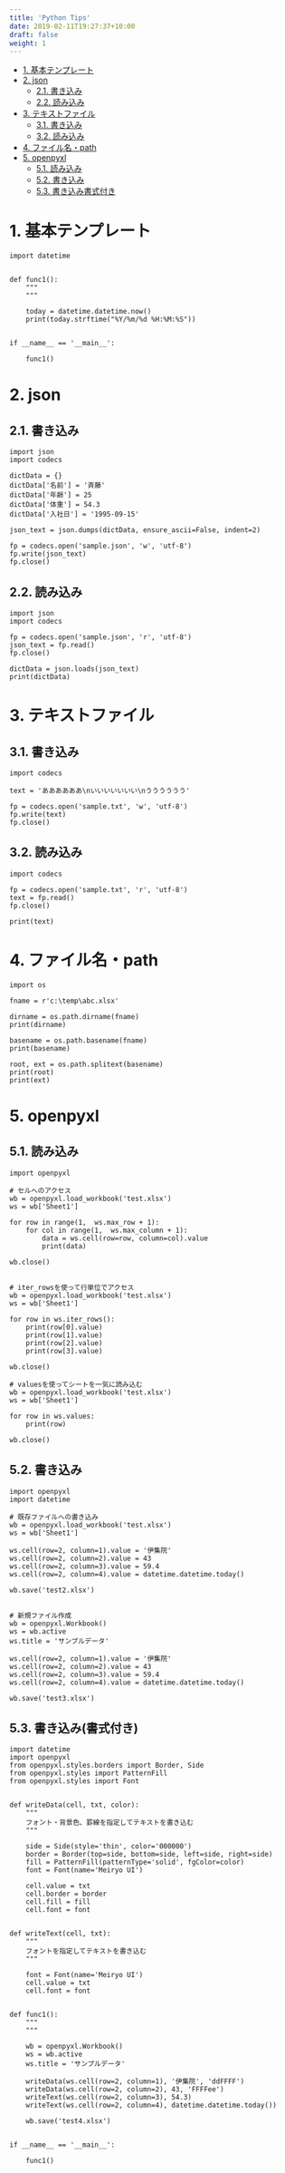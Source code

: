 ```yaml
---
title: 'Python Tips'
date: 2019-02-11T19:27:37+10:00
draft: false
weight: 1
---
```


<!-- TOC -->

- [1. 基本テンプレート](#1-%E5%9F%BA%E6%9C%AC%E3%83%86%E3%83%B3%E3%83%97%E3%83%AC%E3%83%BC%E3%83%88)
- [2. json](#2-json)
    - [2.1. 書き込み](#21-%E6%9B%B8%E3%81%8D%E8%BE%BC%E3%81%BF)
    - [2.2. 読み込み](#22-%E8%AA%AD%E3%81%BF%E8%BE%BC%E3%81%BF)
- [3. テキストファイル](#3-%E3%83%86%E3%82%AD%E3%82%B9%E3%83%88%E3%83%95%E3%82%A1%E3%82%A4%E3%83%AB)
    - [3.1. 書き込み](#31-%E6%9B%B8%E3%81%8D%E8%BE%BC%E3%81%BF)
    - [3.2. 読み込み](#32-%E8%AA%AD%E3%81%BF%E8%BE%BC%E3%81%BF)
- [4. ファイル名・path](#4-%E3%83%95%E3%82%A1%E3%82%A4%E3%83%AB%E5%90%8D%E3%83%BBpath)
- [5. openpyxl](#5-openpyxl)
    - [5.1. 読み込み](#51-%E8%AA%AD%E3%81%BF%E8%BE%BC%E3%81%BF)
    - [5.2. 書き込み](#52-%E6%9B%B8%E3%81%8D%E8%BE%BC%E3%81%BF)
    - [5.3. 書き込み書式付き](#53-%E6%9B%B8%E3%81%8D%E8%BE%BC%E3%81%BF%E6%9B%B8%E5%BC%8F%E4%BB%98%E3%81%8D)

<!-- /TOC -->

# 1. 基本テンプレート
<a id="markdown-%E5%9F%BA%E6%9C%AC%E3%83%86%E3%83%B3%E3%83%97%E3%83%AC%E3%83%BC%E3%83%88" name="%E5%9F%BA%E6%9C%AC%E3%83%86%E3%83%B3%E3%83%97%E3%83%AC%E3%83%BC%E3%83%88"></a>





```
import datetime


def func1():
    """
    """

    today = datetime.datetime.now()
    print(today.strftime("%Y/%m/%d %H:%M:%S"))


if __name__ == '__main__':

    func1()
```


# 2. json
<a id="markdown-json" name="json"></a>

## 2.1. 書き込み
<a id="markdown-%E6%9B%B8%E3%81%8D%E8%BE%BC%E3%81%BF" name="%E6%9B%B8%E3%81%8D%E8%BE%BC%E3%81%BF"></a>

```
import json
import codecs

dictData = {}
dictData['名前'] = '斉藤'
dictData['年齢'] = 25
dictData['体重'] = 54.3
dictData['入社日'] = '1995-09-15'

json_text = json.dumps(dictData, ensure_ascii=False, indent=2)

fp = codecs.open('sample.json', 'w', 'utf-8')
fp.write(json_text)
fp.close()
```


## 2.2. 読み込み
<a id="markdown-%E8%AA%AD%E3%81%BF%E8%BE%BC%E3%81%BF" name="%E8%AA%AD%E3%81%BF%E8%BE%BC%E3%81%BF"></a>

```
import json
import codecs

fp = codecs.open('sample.json', 'r', 'utf-8')
json_text = fp.read()
fp.close()

dictData = json.loads(json_text)
print(dictData)
```



# 3. テキストファイル
<a id="markdown-%E3%83%86%E3%82%AD%E3%82%B9%E3%83%88%E3%83%95%E3%82%A1%E3%82%A4%E3%83%AB" name="%E3%83%86%E3%82%AD%E3%82%B9%E3%83%88%E3%83%95%E3%82%A1%E3%82%A4%E3%83%AB"></a>

## 3.1. 書き込み
<a id="markdown-%E6%9B%B8%E3%81%8D%E8%BE%BC%E3%81%BF" name="%E6%9B%B8%E3%81%8D%E8%BE%BC%E3%81%BF"></a>

```
import codecs

text = 'ああああああ\nいいいいいいい\nうううううう'

fp = codecs.open('sample.txt', 'w', 'utf-8')
fp.write(text)
fp.close()
```


## 3.2. 読み込み
<a id="markdown-%E8%AA%AD%E3%81%BF%E8%BE%BC%E3%81%BF" name="%E8%AA%AD%E3%81%BF%E8%BE%BC%E3%81%BF"></a>

```
import codecs

fp = codecs.open('sample.txt', 'r', 'utf-8')
text = fp.read()
fp.close()

print(text)
```


# 4. ファイル名・path
<a id="markdown-%E3%83%95%E3%82%A1%E3%82%A4%E3%83%AB%E5%90%8D%E3%83%BBpath" name="%E3%83%95%E3%82%A1%E3%82%A4%E3%83%AB%E5%90%8D%E3%83%BBpath"></a>


```
import os

fname = r'c:\temp\abc.xlsx'

dirname = os.path.dirname(fname)
print(dirname)

basename = os.path.basename(fname)
print(basename)

root, ext = os.path.splitext(basename)
print(root)
print(ext)
```


# 5. openpyxl
<a id="markdown-openpyxl" name="openpyxl"></a>


## 5.1. 読み込み
<a id="markdown-%E8%AA%AD%E3%81%BF%E8%BE%BC%E3%81%BF" name="%E8%AA%AD%E3%81%BF%E8%BE%BC%E3%81%BF"></a>

```
import openpyxl

# セルへのアクセス
wb = openpyxl.load_workbook('test.xlsx')
ws = wb['Sheet1']

for row in range(1,  ws.max_row + 1):
    for col in range(1,  ws.max_column + 1):
        data = ws.cell(row=row, column=col).value
        print(data)

wb.close()


# iter_rowsを使って行単位でアクセス
wb = openpyxl.load_workbook('test.xlsx')
ws = wb['Sheet1']

for row in ws.iter_rows():
    print(row[0].value)
    print(row[1].value)
    print(row[2].value)
    print(row[3].value)

wb.close()

# valuesを使ってシートを一気に読み込む
wb = openpyxl.load_workbook('test.xlsx')
ws = wb['Sheet1']

for row in ws.values:
    print(row)

wb.close()
```



## 5.2. 書き込み
<a id="markdown-%E6%9B%B8%E3%81%8D%E8%BE%BC%E3%81%BF" name="%E6%9B%B8%E3%81%8D%E8%BE%BC%E3%81%BF"></a>



```
import openpyxl
import datetime

# 既存ファイルへの書き込み
wb = openpyxl.load_workbook('test.xlsx')
ws = wb['Sheet1']

ws.cell(row=2, column=1).value = '伊集院'
ws.cell(row=2, column=2).value = 43
ws.cell(row=2, column=3).value = 59.4
ws.cell(row=2, column=4).value = datetime.datetime.today()

wb.save('test2.xlsx')


# 新規ファイル作成
wb = openpyxl.Workbook()
ws = wb.active
ws.title = 'サンプルデータ'

ws.cell(row=2, column=1).value = '伊集院'
ws.cell(row=2, column=2).value = 43
ws.cell(row=2, column=3).value = 59.4
ws.cell(row=2, column=4).value = datetime.datetime.today()

wb.save('test3.xlsx')
```

## 5.3. 書き込み(書式付き)
<a id="markdown-%E6%9B%B8%E3%81%8D%E8%BE%BC%E3%81%BF%E6%9B%B8%E5%BC%8F%E4%BB%98%E3%81%8D" name="%E6%9B%B8%E3%81%8D%E8%BE%BC%E3%81%BF%E6%9B%B8%E5%BC%8F%E4%BB%98%E3%81%8D"></a>

```
import datetime
import openpyxl
from openpyxl.styles.borders import Border, Side
from openpyxl.styles import PatternFill
from openpyxl.styles import Font


def writeData(cell, txt, color):
    """
    フォント・背景色、罫線を指定してテキストを書き込む
    """

    side = Side(style='thin', color='000000')
    border = Border(top=side, bottom=side, left=side, right=side)
    fill = PatternFill(patternType='solid', fgColor=color)
    font = Font(name='Meiryo UI')

    cell.value = txt
    cell.border = border
    cell.fill = fill
    cell.font = font


def writeText(cell, txt):
    """
    フォントを指定してテキストを書き込む
    """

    font = Font(name='Meiryo UI')
    cell.value = txt
    cell.font = font


def func1():
    """
    """

    wb = openpyxl.Workbook()
    ws = wb.active
    ws.title = 'サンプルデータ'

    writeData(ws.cell(row=2, column=1), '伊集院', 'ddFFFF')
    writeData(ws.cell(row=2, column=2), 43, 'FFFFee')
    writeText(ws.cell(row=2, column=3), 54.3)
    writeText(ws.cell(row=2, column=4), datetime.datetime.today())

    wb.save('test4.xlsx')


if __name__ == '__main__':

    func1()
```